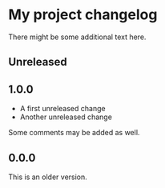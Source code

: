 # My project changelog

There might be some additional text here.

## Unreleased

## 1.0.0

- A first unreleased change
- Another unreleased change

Some comments may be added as well.

## 0.0.0

This is an older version.
